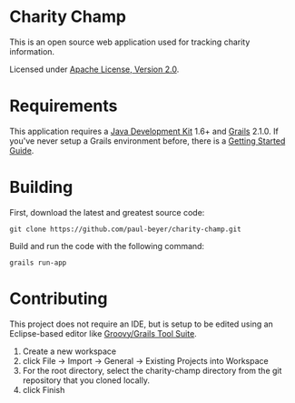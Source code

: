 Charity Champ
=============
This is an open source web application used for tracking charity information.

Licensed under [Apache License, Version 2.0].


Requirements
============
This application requires a [Java Development Kit] 1.6+ and [Grails] 2.1.0.  If you've never setup a Grails environment before, there is a [Getting Started Guide].


Building
========
First, download the latest and greatest source code:

    git clone https://github.com/paul-beyer/charity-champ.git

Build and run the code with the following command:

    grails run-app


Contributing
============
This project does not require an IDE, but is setup to be edited using an Eclipse-based editor like [Groovy/Grails Tool Suite].

1. Create a new workspace
2. click File -> Import -> General -> Existing Projects into Workspace
3. For the root directory, select the charity-champ directory from the git repository that you cloned locally.
4. click Finish

[Apache License, Version 2.0]: http://www.apache.org/licenses/LICENSE-2.0.html
[Java Development Kit]: http://www.oracle.com/technetwork/java/javase/downloads/index.html
[Grails]: http://grails.org/Download
[Getting Started Guide]: http://grails.org/doc/2.1.0/guide/gettingStarted.html#requirements
[Groovy/Grails Tool Suite]: http://grails.org/products/ggts


